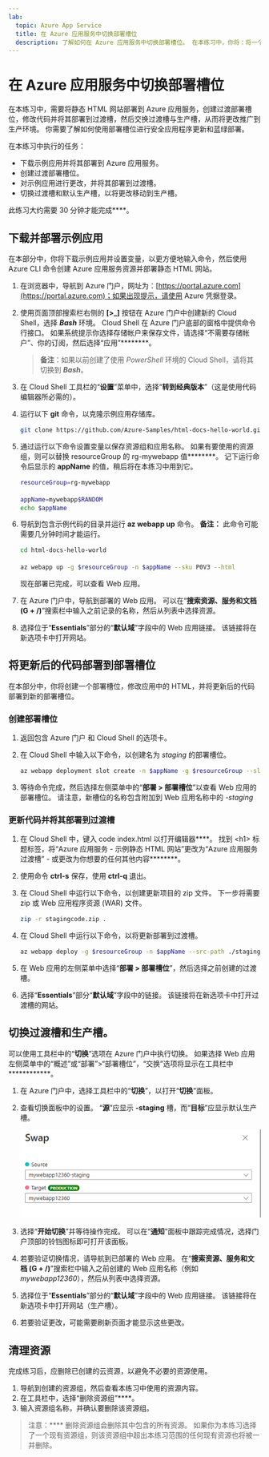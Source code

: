 ```yaml
---
lab:
  topic: Azure App Service
  title: 在 Azure 应用服务中切换部署槽位
  description: 了解如何在 Azure 应用服务中切换部署槽位。 在本练习中，你将：将一个简单的应用部署到应用服务；对应用进行一个小更改并将其部署到过渡槽；最后切换槽位，以便将更新后的应用投入生产环境中。
---
```


# 在 Azure 应用服务中切换部署槽位

在本练习中，需要将静态 HTML 网站部署到 Azure 应用服务，创建过渡部署槽位，修改代码并将其部署到过渡槽，然后交换过渡槽与生产槽，从而将更改推广到生产环境。 你需要了解如何使用部署槽位进行安全应用程序更新和蓝绿部署。

在本练习中执行的任务：

* 下载示例应用并将其部署到 Azure 应用服务。
* 创建过渡部署槽位。
* 对示例应用进行更改，并将其部署到过渡槽。
* 切换过渡槽和默认生产槽，以将更改移动到生产槽。

此练习大约需要 30 分钟才能完成****。

## 下载并部署示例应用

在本部分中，你将下载示例应用并设置变量，以更方便地输入命令，然后使用 Azure CLI 命令创建 Azure 应用服务资源并部署静态 HTML 网站。

1. 在浏览器中，导航到 Azure 门户，网址为：[https://portal.azure.com](https://portal.azure.com)；如果出现提示，请使用 Azure 凭据登录。

1. 使用页面顶部搜索栏右侧的 **[\>_]** 按钮在 Azure 门户中创建新的 Cloud Shell，选择 ***Bash*** 环境。 Cloud Shell 在 Azure 门户底部的窗格中提供命令行接口。 如果系统提示你选择存储帐户来保存文件，请选择“不需要存储帐户”、你的订阅，然后选择“应用”********。

    > **备注**：如果以前创建了使用 *PowerShell* 环境的 Cloud Shell，请将其切换到 ***Bash***。

1. 在 Cloud Shell 工具栏的“**设置**”菜单中，选择“**转到经典版本**”（这是使用代码编辑器所必需的）。

1. 运行以下 **git** 命令，以克隆示例应用存储库。

    ```bash
    git clone https://github.com/Azure-Samples/html-docs-hello-world.git
    ```

1. 通过运行以下命令设置变量以保存资源组和应用名称。 如果有要使用的资源组，则可以替换 resourceGroup 的 rg-mywebapp 值********。 记下运行命令后显示的 **appName** 的值，稍后将在本练习中用到它。

    ```bash
    resourceGroup=rg-mywebapp

    appName=mywebapp$RANDOM
    echo $appName
    ```

1. 导航到包含示例代码的目录并运行 **az webapp up** 命令。 **备注：** 此命令可能需要几分钟时间才能运行。

    ```bash
    cd html-docs-hello-world

    az webapp up -g $resourceGroup -n $appName --sku P0V3 --html
    ```

    现在部署已完成，可以查看 Web 应用。

1. 在 Azure 门户中，导航到部署的 Web 应用。 可以在“**搜索资源、服务和文档 (G + /)**”搜索栏中输入之前记录的名称，然后从列表中选择资源。

1. 选择位于“**Essentials**”部分的“**默认域**”字段中的 Web 应用链接。 该链接将在新选项卡中打开网站。

## 将更新后的代码部署到部署槽位

在本部分中，你将创建一个部署槽位，修改应用中的 HTML，并将更新后的代码部署到新的部署槽位。

### 创建部署槽位 

1. 返回包含 Azure 门户 和 Cloud Shell 的选项卡。

1. 在 Cloud Shell 中输入以下命令，以创建名为 *staging* 的部署槽位。

    ```bash
    az webapp deployment slot create -n $appName -g $resourceGroup --slot staging
    ```

1. 等待命令完成，然后选择左侧菜单中的“**部署 > 部署槽位**”以查看 Web 应用的部署槽位。 请注意，新槽位的名称包含附加到 Web 应用名称中的 *-staging*

### 更新代码并将其部署到过渡槽

1. 在 Cloud Shell 中，键入 code index.html 以打开编辑器****。 找到 \<h1\> 标题标签，将“Azure 应用服务 - 示例静态 HTML 网站”更改为“Azure 应用服务过渡槽” - 或更改为你想要的任何其他内容********。

1. 使用命令 **ctrl-s** 保存，使用 **ctrl-q** 退出。

1. 在 Cloud Shell 中运行以下命令，以创建更新项目的 zip 文件。 下一步将需要 zip 或 Web 应用程序资源 (WAR) 文件。

    ```bash
    zip -r stagingcode.zip .
    ```

1. 在 Cloud Shell 中运行以下命令，以将更新部署到过渡槽。

    ```bash
    az webapp deploy -g $resourceGroup -n $appName --src-path ./stagingcode.zip --slot staging
    ```

1. 在 Web 应用的左侧菜单中选择“**部署 > 部署槽位**”，然后选择之前创建的过渡槽。

1. 选择“**Essentials**”部分“**默认域**”字段中的链接。 该链接将在新选项卡中打开过渡槽的网站。

## 切换过渡槽和生产槽。

可以使用工具栏中的“**切换**”选项在 Azure 门户中执行切换。 如果选择 Web 应用左侧菜单中的“概述”或“部署”>“部署槽位”，“交换”选项将显示在工具栏中************。

1. 在 Azure 门户中，选择工具栏中的“**切换**”，以打开“**切换**”面板。

1. 查看切换面板中的设置。 “**源**”应显示 **-staging** 槽，而“**目标**”应显示默认生产槽。

    ![“切换”面板的屏幕截图。](./media/02/app-service-swap-panel.png)

1. 选择“**开始切换**”并等待操作完成。 可以在“**通知**”面板中跟踪完成情况，选择门户顶部的铃铛图标即可打开该面板。

1. 若要验证切换情况，请导航到已部署的 Web 应用。 在“**搜索资源、服务和文档 (G + /)**”搜索栏中输入之前创建的 Web 应用名称（例如 *mywebapp12360*），然后从列表中选择资源。

1. 选择位于“**Essentials**”部分的“**默认域**”字段中的 Web 应用链接。 该链接将在新选项卡中打开网站（生产槽）。

1. 若要验证更改，可能需要刷新页面才能显示这些更改。

## 清理资源

完成练习后，应删除已创建的云资源，以避免不必要的资源使用。

1. 导航到创建的资源组，然后查看本练习中使用的资源内容。
1. 在工具栏中，选择“删除资源组”****。
1. 输入资源组名称，并确认要删除该资源组。

> 注意：**** 删除资源组会删除其中包含的所有资源。 如果你为本练习选择了一个现有资源组，则该资源组中超出本练习范围的任何现有资源也将被一并删除。
